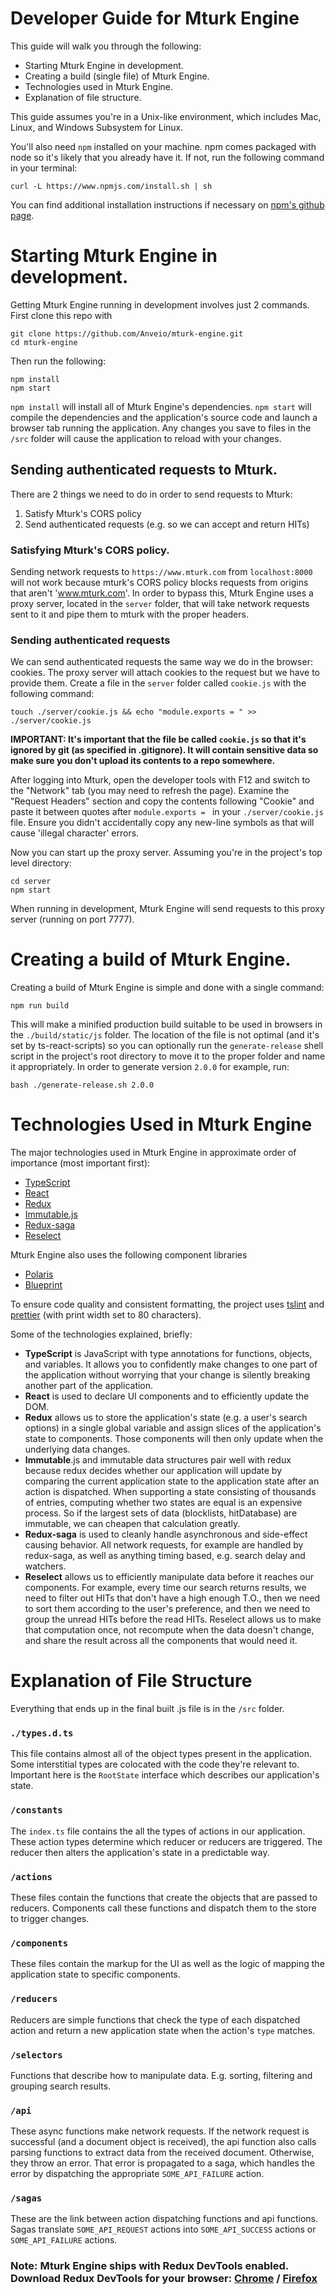 # Developer Guide for Mturk Engine

This guide will walk you through the following:

* Starting Mturk Engine in development.
* Creating a build (single file) of Mturk Engine.
* Technologies used in Mturk Engine.
* Explanation of file structure.

This guide assumes you're in a Unix-like environment, which includes Mac, Linux,  and Windows Subsystem for Linux. 

You'll also need `npm` installed on your machine. npm comes packaged with node so it's likely that you already have it. If not, run the following command in your terminal: 

```shell
curl -L https://www.npmjs.com/install.sh | sh
```

You can find additional installation instructions if necessary on [npm's github page](https://github.com/npm/npm).

# Starting Mturk Engine in development.

Getting Mturk Engine running in development involves just 2 commands. First clone this repo with 

```shell
git clone https://github.com/Anveio/mturk-engine.git
cd mturk-engine
```

Then run the following:

```shell
npm install
npm start
```

`npm install` will install all of Mturk Engine's dependencies. `npm start` will compile the dependencies and the application's source code and launch a browser tab running the application. Any changes you save to files in the `/src` folder will cause the application to reload with your changes.

## Sending authenticated requests to Mturk.

There are 2 things we need to do in order to send requests to Mturk:

1. Satisfy Mturk's CORS policy
2. Send authenticated requests (e.g. so we can accept and return HITs)

### Satisfying Mturk's CORS policy.

Sending network requests to `https://www.mturk.com` from `localhost:8000` will not work because mturk's CORS policy blocks requests from origins that aren't 'www.mturk.com'. In order to bypass this, Mturk Engine uses a proxy server, located in the `server` folder, that will take network requests sent to it and pipe them to mturk with the proper headers.

### Sending authenticated requests

We can send authenticated requests the same way we do in the browser: cookies. The proxy server will attach cookies to the request but we have to provide them. Create a file in the `server` folder called `cookie.js` with the following command:

```shell
touch ./server/cookie.js && echo "module.exports = " >> ./server/cookie.js
```

**IMPORTANT: It's important that the file be called `cookie.js` so that it's ignored by git (as specified in .gitignore). It will contain sensitive data so make sure you don't upload its contents to a repo somewhere.**

After logging into Mturk, open the developer tools with F12 and switch to the "Network" tab (you may need to refresh the page). Examine the "Request Headers" section and copy the contents following "Cookie" and paste it between quotes after `module.exports = ` in your `./server/cookie.js` file. Ensure you didn't accidentally copy any new-line symbols as that will cause 'illegal character' errors.

Now you can start up the proxy server. Assuming you're in the project's top level directory:

```shell
cd server
npm start
```

When running in development, Mturk Engine will send requests to this proxy server (running on port 7777).

# Creating a build of Mturk Engine.

Creating a build of Mturk Engine is simple and done with a single command:
```shell
npm run build
```

This will make a minified production build suitable to be used in browsers in the `./build/static/js` folder. The location of the file is not optimal (and it's set by ts-react-scripts) so you can optionally run the `generate-release` shell script in the project's root directory to move it to the proper folder and name it appropriately. In order to generate version `2.0.0` for example, run:

```shell
bash ./generate-release.sh 2.0.0
```

# Technologies Used in Mturk Engine

The major technologies used in Mturk Engine in approximate order of importance (most important first):

- [TypeScript](https://github.com/Microsoft/TypeScript)
- [React](https://github.com/facebook/react)
- [Redux](https://github.com/reactjs/redux)
- [Immutable.js](https://facebook.github.io/immutable-js/)
- [Redux-saga](https://github.com/redux-saga/redux-saga)
- [Reselect](https://github.com/reactjs/reselect)

Mturk Engine also uses the following component libraries

- [Polaris](https://github.com/Shopify/polaris)
- [Blueprint](https://github.com/palantir/blueprint) 

To ensure code quality and consistent formatting, the project uses [tslint](https://github.com/palantir/tslint) and [prettier](https://github.com/prettier/prettier) (with print width set to 80 characters).

Some of the technologies explained, briefly:

* **TypeScript** is JavaScript with type annotations for functions, objects, and variables. It allows you to confidently make changes to one part of the application without worrying that your change is silently breaking another part of the application. 
* **React** is used to declare UI components and to efficiently update the DOM.
* **Redux** allows us to store the application's state (e.g. a user's search options) in a single global variable and assign slices of the application's state to components. Those components will then only update when the underlying data changes.
* **Immutable**.js and immutable data structures pair well with redux because redux decides whether our application will update by comparing the current application state to the application state after an action is dispatched. When supporting a state consisting of thousands of entries, computing whether two states are equal is an expensive process. So if the largest sets of data (blocklists, hitDatabase) are immutable, we can cheapen that calculation greatly.
* **Redux-saga** is used to cleanly handle asynchronous and side-effect causing behavior. All network requests, for example are handled by redux-saga, as well as anything timing based, e.g. search delay and watchers.
* **Reselect** allows us to efficiently manipulate data before it reaches our components. For example, every time our search returns results, we need to filter out HITs that don't have a high enough T.O., then we need to sort them according to the user's preference, and then we need to group the unread HITs before the read HITs. Reselect allows us to make that computation once, not recompute when the data doesn't change, and share the result across all the components that would need it.

# Explanation of File Structure

Everything that ends up in the final built .js file is in the `/src` folder.

### `./types.d.ts`
This file contains almost all of the object types present in the application. Some interstitial types are colocated with the code they're relevant to. Important here is the `RootState` interface which describes our application's state.

### `/constants`
The `index.ts` file contains the all the types of actions in our application. These action types determine which reducer or reducers are triggered. The reducer then alters the application's state in a predictable way.

### `/actions`
These files contain the functions that create the objects that are passed to reducers. Components call these functions and dispatch them to the store to trigger changes.

### `/components`
These files contain the markup for the UI as well as the logic of mapping the application state to specific components.

### `/reducers`
Reducers are simple functions that check the type of each dispatched action and return a new application state when the action's `type` matches.

### `/selectors`
Functions that describe how to manipulate data. E.g. sorting, filtering and grouping search results.

### `/api`
These async functions make network requests. If the network request is successful (and a document object is received), the api function also calls parsing functions to extract data from the received document. Otherwise, they throw an error. That error is propagated to a saga, which handles the error by dispatching the appropriate `SOME_API_FAILURE` action.

### `/sagas`
These are the link between action dispatching functions and api functions. Sagas translate `SOME_API_REQUEST` actions into `SOME_API_SUCCESS` actions or `SOME_API_FAILURE` actions.


### Note: Mturk Engine ships with Redux DevTools enabled. Download Redux DevTools for your browser: [Chrome](https://chrome.google.com/webstore/detail/redux-devtools/lmhkpmbekcpmknklioeibfkpmmfibljd?hl=en) / [Firefox](https://addons.mozilla.org/en-US/firefox/addon/remotedev/)
